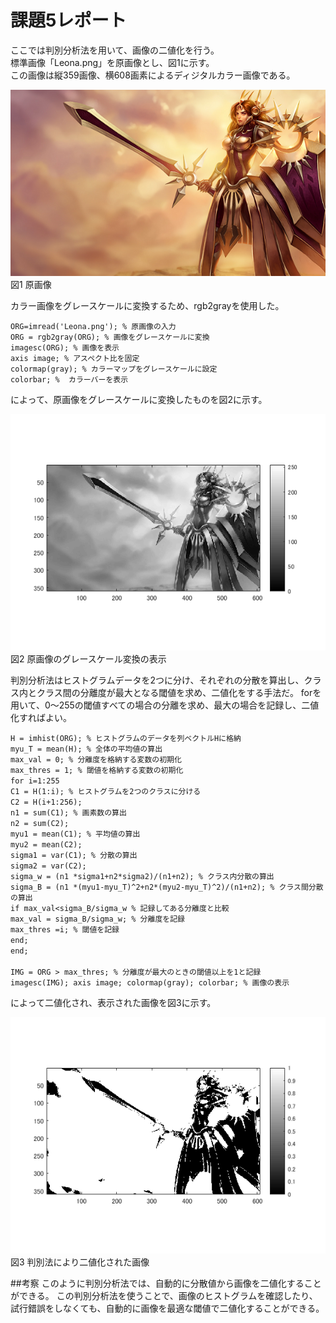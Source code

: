 # 課題5レポート

ここでは判別分析法を用いて、画像の二値化を行う。  
標準画像「Leona.png」を原画像とし、図1に示す。  
この画像は縦359画像、横608画素によるディジタルカラー画像である。

![原画像](https://github.com/NKtoho/Image_Processing/blob/master/Leona.png?raw=true)  
図1 原画像

カラー画像をグレースケールに変換するため、rgb2grayを使用した。

`ORG=imread('Leona.png'); % 原画像の入力`  
`ORG = rgb2gray(ORG); % 画像をグレースケールに変換`  
`imagesc(ORG); % 画像を表示`  
`axis image; % アスペクト比を固定`  
`colormap(gray); % カラーマップをグレースケールに設定`  
`colorbar; %  カラーバーを表示`  

によって、原画像をグレースケールに変換したものを図2に示す。

![グレースケール](https://github.com/NKtoho/Image_Processing/blob/master/%E8%AA%B2%E9%A1%8C3/%E7%94%BB%E5%83%8F/%E3%83%A2%E3%83%8E%E3%82%AF%E3%83%AD%E7%94%BB%E5%83%8F.png?raw=true)  
図2 原画像のグレースケール変換の表示

判別分析法はヒストグラムデータを2つに分け、それぞれの分散を算出し、クラス内とクラス間の分離度が最大となる閾値を求め、二値化をする手法だ。
forを用いて、0～255の閾値すべての場合の分離を求め、最大の場合を記録し、二値化すればよい。

`H = imhist(ORG); % ヒストグラムのデータを列ベクトルHに格納`  
`myu_T = mean(H); % 全体の平均値の算出`  
`max_val = 0; % 分離度を格納する変数の初期化`  
`max_thres = 1; % 閾値を格納する変数の初期化`  
`for i=1:255`  
`C1 = H(1:i); % ヒストグラムを2つのクラスに分ける`  
`C2 = H(i+1:256);`  
`n1 = sum(C1); % 画素数の算出`  
`n2 = sum(C2);`  
`myu1 = mean(C1); % 平均値の算出`  
`myu2 = mean(C2);`  
`sigma1 = var(C1); % 分散の算出`  
`sigma2 = var(C2);`  
`sigma_w = (n1 *sigma1+n2*sigma2)/(n1+n2); % クラス内分散の算出`  
`sigma_B = (n1 *(myu1-myu_T)^2+n2*(myu2-myu_T)^2)/(n1+n2); % クラス間分散の算出`  
`if max_val<sigma_B/sigma_w % 記録してある分離度と比較`  
`max_val = sigma_B/sigma_w; % 分離度を記録`  
`max_thres =i; % 閾値を記録`  
`end;`  
`end;`  
`  `  
`IMG = ORG > max_thres; % 分離度が最大のときの閾値以上を1と記録`  
`imagesc(IMG); axis image; colormap(gray); colorbar; % 画像の表示`  

によって二値化され、表示された画像を図3に示す。

![判別分析法により二値化された画像](https://github.com/NKtoho/Image_Processing/blob/master/%E8%AA%B2%E9%A1%8C5/%E7%94%BB%E5%83%8F/%E7%8F%AD%E5%88%A5%E5%88%86%E6%9E%90%E6%B3%95.png?raw=true)  
図3 判別法により二値化された画像

##考察
このように判別分析法では、自動的に分散値から画像を二値化することができる。
この判別分析法を使うことで、画像のヒストグラムを確認したり、試行錯誤をしなくても、自動的に画像を最適な閾値で二値化することができる。

